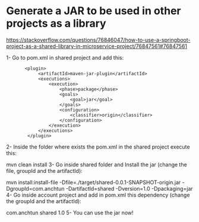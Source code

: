 # Generate a JAR to be used in other projects as a library

https://stackoverflow.com/questions/76846047/how-to-use-a-springboot-project-as-a-shared-library-in-microservice-project/76847561#76847561


1- Go to pom.xml in shared project and add this:

           <plugin>
                <artifactId>maven-jar-plugin</artifactId>
                <executions>
                    <execution>
                        <phase>package</phase>
                        <goals>
                            <goal>jar</goal>
                        </goals>
                        <configuration>
                            <classifier>origin</classifier>
                        </configuration>
                    </execution>
                </executions>
            </plugin>
2- Inside the folder where exists the pom.xml in the shared project execute this:

mvn clean install
3- Go inside shared folder and Install the jar (change the file, groupId and the artifactId):

mvn install:install-file -Dfile=./target/shared-0.0.1-SNAPSHOT-origin.jar -DgroupId=com.anchtun -DartifactId=shared -Dversion=1.0 -Dpackaging=jar
4- Go inside account project and add in pom.xml this dependency (change the groupId and the artifactId):

<dependency>
    <groupId>com.anchtun</groupId>
    <artifactId>shared</artifactId>
    <version>1.0</version>
</dependency>
5- You can use the jar now!



